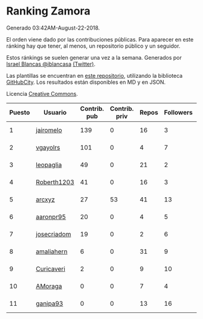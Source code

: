 # Ranking Zamora

Generado 03:42AM-August-22-2018.

El orden viene dado por las contribuciones públicas. Para aparecer en este ránking hay que tener, al menos, un repositorio público y un seguidor.

Estos ránkings se suelen generar una vez a la semana. Generados por [Israel Blancas @iblancasa](https://github.com/iblancasa/) [(Twitter)](https://twitter.com/iblancasa).

Las plantillas se encuentran en [este repositorio](https://github.com/iblancasa/GH-Spanish-Ranking), utilizando la biblioteca [GitHubCity](https://github.com/iblancasa/GitHubCity). Los resultados están disponibles en MD y en JSON.

Licencia [Creative Commons](https://creativecommons.org/licenses/by/4.0/).

| Puesto   |  Usuario  | Contrib. pub | Contrib. priv |Repos| Followers | Desde |  Avatar  |
|----------|-----------|--------------|---------------|-----|-----------|-------|----------|
|1|[jairomelo](https://github.com/jairomelo)|139|0|16|3|2014-05-19|![jairomelo]()|
|2|[vgayolrs](https://github.com/vgayolrs)|101|0|4|7|2016-03-05|![vgayolrs]()|
|3|[leopaglia](https://github.com/leopaglia)|49|0|21|2|2013-04-10|![leopaglia]()|
|4|[Roberth1203](https://github.com/Roberth1203)|41|0|16|3|2014-12-31|![Roberth1203]()|
|5|[arcxyz](https://github.com/arcxyz)|27|53|41|13|2010-01-18|![arcxyz]()|
|6|[aaronpr95](https://github.com/aaronpr95)|20|0|4|5|2016-11-21|![aaronpr95]()|
|7|[josecriadom](https://github.com/josecriadom)|19|0|2|6|2018-01-06|![josecriadom]()|
|8|[amaliahern](https://github.com/amaliahern)|6|0|31|9|2010-06-14|![amaliahern]()|
|9|[Curicaveri](https://github.com/Curicaveri)|2|0|9|10|2014-01-06|![Curicaveri]()|
|10|[AMoraga](https://github.com/AMoraga)|0|0|7|4|2010-02-26|![AMoraga]()|
|11|[ganipa93](https://github.com/ganipa93)|0|0|13|16|2015-09-03|![ganipa93]()|
